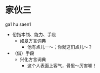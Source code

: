 # 家伙三
ga1 hu saen1
+ 俗指本领、能力、手段
  * 如皋方言词典
    - 他有点儿一～；你就这们点儿～？
+ （借）手段
  * 兴化方言词典
    - 这个人表面上客气，骨里～厉害㖸！
